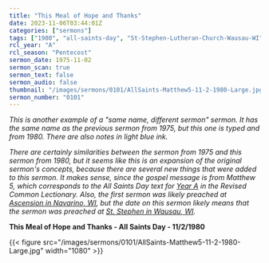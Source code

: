 ```yaml
---
title: "This Meal of Hope and Thanks"
date: 2023-11-06T03:44:01Z
categories: ["sermons"]
tags: ["1980", "all-saints-day", "St-Stephen-Lutheran-Church-Wausau-WI"]
rcl_year: "A"
rcl_season: "Pentecost"
sermon_date: 1975-11-02
sermon_scan: true
sermon_text: false
sermon_audio: false
thumbnail: "/images/sermons/0101/AllSaints-Matthew5-11-2-1980-Large.jpg"
sermon_number: "0101"
---
```


_This is another example of a "same name, different sermon" sermon.  It has the same name as the previous sermon from 1975, but this one is typed and from 1980. There are also notes in light blue ink._

<!--more-->

_There are certainly similarities between the sermon from 1975 and this sermon from 1980, but it seems like this is an expansion of the original sermon's concepts, because there are several new things that were added to this sermon.  It makes sense, since the gospel message is from Matthew 5, which corresponds to the All Saints Day text for [Year A](https://lectionary.library.vanderbilt.edu/texts.php?id=166) in the Revised Common Lectionary. Also, the first sermon was likely preached at [Ascension in Navarino, WI](http://www.ascensionavarino.com/), but the date on this sermon likely means that the sermon was preached at [St. Stephen in Wausau, WI](https://sslcwausau.com/)._

**This Meal of Hope and Thanks - All Saints Day - 11/2/1980**

{{< figure src="/images/sermons/0101/AllSaints-Matthew5-11-2-1980-Large.jpg" width="1080" >}}
